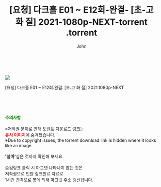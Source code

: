 ﻿---
layout: post
title:  "                   [요청] 다크홀 E01 ~ E12회-완결- [초-고 화 질] 2021-1080p-NEXT-torrent                .torrent"
author: John
categories: [ 드라마 ]
tags: [  ]
image: https://torrentrj57.com/uploadfile/full/10b36ae3d486b7f9439f71be1c1855ed67c879c4.jpg 
description: "                   [요청] 다크홀 E01 ~ E12회-완결- [초-고 화 질] 2021-1080p-NEXT-torrent                 torrent 정보 공유"
toc: true
toc_sticky: true
---

<br>
<p><img src="https://torrentrj57.com/uploadfile/full/10b36ae3d486b7f9439f71be1c1855ed67c879c4.jpg"/></p>
 [요청] 다크홀 E01 ~ E12회.완결. [초.고 화 질] 2021.1080p-NEXT  
    
<br><br><br>
<p data-ke-size="size16"><b><span style="color: green;">주의사항</span></b><br /><br />※저작권 문제로 인해 토렌트 다운로드 링크는<br /><b><span style="color: red;">유사 이미지</span></b>에 숨겨뒀습니다.<br />※Due to copyright issues, the torrent download link is hidden where it looks like an image.<br /><br /><b>'설마'</b>싶은 것까지 확인해 보세요.<br /><br />숨김링크 클릭 시 마그넷 나타나지 않는 것은<br />저작권으로 인한 링크만료 자료로<br />1시간 간격으로 봇에 의해 마그넷 주소 갱신됩니다.</p>
